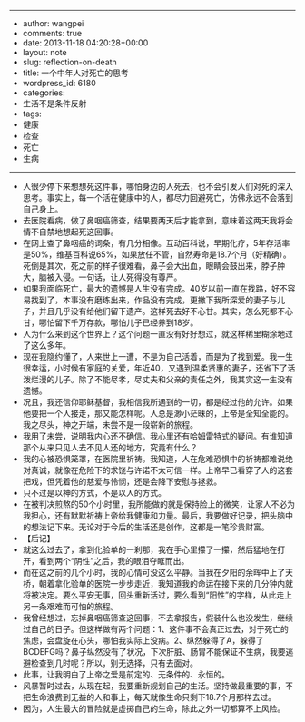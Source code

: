 - --
- author: wangpei
- comments: true
- date: 2013-11-18 04:20:28+00:00
- layout: note
- slug: reflection-on-death
- title: 一个中年人对死亡的思考
- wordpress_id: 6180
- categories:
- 生活不是条件反射
- tags:
- 健康
- 检查
- 死亡
- 生病
- --
- 人很少停下来想想死这件事，哪怕身边的人死去，也不会引发人们对死的深入思考。事实上，每一个活在健康中的人，都尽力回避死亡，仿佛永远不会落到自己身上。
- 去医院看病，做了鼻咽癌筛查，结果要两天后才能拿到，意味着这两天我将会情不自禁地想起死这回事。
- 在网上查了鼻咽癌的词条，有几分相像。互动百科说，早期化疗，5年存活率是50%，维基百科说65%，如果放任不管，自然寿命是18.7个月（好精确）。死倒是其次，死之前的样子很难看，鼻子会大出血，眼睛会鼓出来，脖子肿大，脑被入侵。一句话，让人死得没有尊严。
- 如果我面临死亡，最大的遗憾是人生没有完成。40岁以前一直在找路，好不容易找到了，本事没有磨练出来，作品没有完成，更撇下我所深爱的妻子与儿子，并且几乎没有给他们留下遗产。这样死去好不心甘。其实，怎么死都不心甘，哪怕留下千万存款，哪怕儿子已经养到18岁。
- 人为什么来到这个世界上？这个问题一直没有好好想过，就这样稀里糊涂地过了这么多年。
- 现在我隐约懂了，人来世上一遭，不是为自己活着，而是为了找到爱。我一生很幸运，小时候有家庭的关爱，年近40，又遇到温柔贤惠的妻子，还省下了活泼烂漫的儿子。除了不能尽孝，尽丈夫和父亲的责任之外，我其实这一生没有遗憾。
- 况且，我还信仰耶稣基督，我相信我所遇到的一切，都是经过他的允许。如果他要把一个人接走，那又能怎样呢。人总是渺小茫昧的，上帝是全知全能的。我之尽头，神之开端，未尝不是一段崭新的旅程。
- 我用了未尝，说明我内心还不确信。我心里还有哈姆雷特式的疑问。有谁知道那个从来只见人去不见人还的地方，究竟有什么？
- 我的心被恐惧笼罩，在医院里祈祷。我知道，人在危难恐惧中的祈祷都难说绝对真诚，就像在危险下的求饶与许诺不太可信一样。上帝早已看穿了人的这套把戏，但凭着他的慈爱与怜悯，还是会降下安慰与拯救。
- 只不过是以神的方式，不是以人的方式。
- 在被判决煎熬的50个小时里，我所能做的就是保持脸上的微笑，让家人不必为我担心，还有默默祈祷上帝给我健康和力量。最后，我要做好记录，把头脑中的想法记下来。无论对于今后的生活还是创作，这都是一笔珍贵财富。
- 【后记】
- 就这么过去了，拿到化验单的一刹那，我在手心里攥了一攥，然后猛地在打开，看到两个“阴性”之后，我的眼泪夺眶而出。
- 而在这之前的几个小时，我的心情可没这么平静。当我在夕阳的余晖中上了天桥，朝着拿化验单的医院一步步走近，我知道我的命运在接下来的几分钟内就将被决定。要么平安无事，回头重新活过，要么看到“阳性”的字样，从此走上另一条艰难而可怕的旅程。
- 我曾经想过，忘掉鼻咽癌筛查这回事，不去拿报告，假装什么也没发生，继续过自己的日子。但这样做有两个问题：1、这件事不会真正过去，对于死亡的焦虑，会盘旋在心头，哪怕我实际上没病。2、纵然躲得了A，躲得了BCDEFG吗？鼻子纵然没有了状况，下次肝脏、肠胃不能保证不生病，我要逃避检查到几时呢？所以，别无选择，只有去面对。
- 此事，让我明白了上帝之爱是前定的、无条件的、永恒的。
- 风暴暂时过去，从现在起，我要重新规划自己的生活。坚持做最重要的事，不把生命浪费到无益的人和事上，每天就像生命只剩下18.7个月那样去过。
- 因为，人生最大的冒险就是虚掷自己的生命，除此之外一切都算不上风险。
